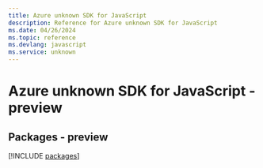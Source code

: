 ```yaml
---
title: Azure unknown SDK for JavaScript
description: Reference for Azure unknown SDK for JavaScript
ms.date: 04/26/2024
ms.topic: reference
ms.devlang: javascript
ms.service: unknown
---
```

# Azure unknown SDK for JavaScript - preview
## Packages - preview
[!INCLUDE [packages](unknown-index.md)]